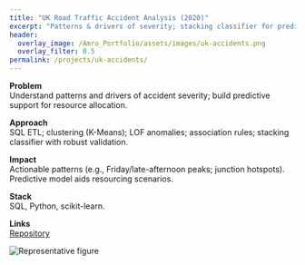 ```yaml
---
title: "UK Road Traffic Accident Analysis (2020)"
excerpt: "Patterns & drivers of severity; stacking classifier for prediction."
header:
  overlay_image: /Amro_Portfolio/assets/images/uk-accidents.png
  overlay_filter: 0.5
permalink: /projects/uk-accidents/
---
```


**Problem**  
Understand patterns and drivers of accident severity; build predictive support for resource allocation.

**Approach**  
SQL ETL; clustering (K-Means); LOF anomalies; association rules; stacking classifier with robust validation.

**Impact**  
Actionable patterns (e.g., Friday/late-afternoon peaks; junction hotspots). Predictive model aids resourcing scenarios.

**Stack**  
SQL, Python, scikit-learn.

**Links**  
[Repository](https://github.com/Amro6625/Accident_Project-.git)

![Representative figure](/Amro_Portfolio/assets/images/uk-accidents.png)